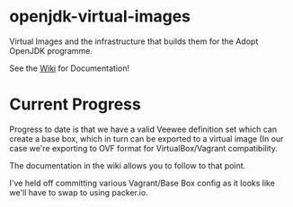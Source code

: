 openjdk-virtual-images
======================

Virtual Images and the infrastructure that builds them for the Adopt OpenJDK programme.

See the [Wiki](https://github.com/AdoptOpenJDK/openjdk-virtual-images/wiki) for Documentation!

# Current Progress
Progress to date is that we have a valid Veewee definition set which can create a base box, which in turn can be exported to a virtual image (In our case we're exporting to OVF format for VirtualBox/Vagrant compatibility.

The documentation in the wiki allows you to follow to that point.

I've held off committing various Vagrant/Base Box config as it looks like we'll have to swap to using packer.io.

